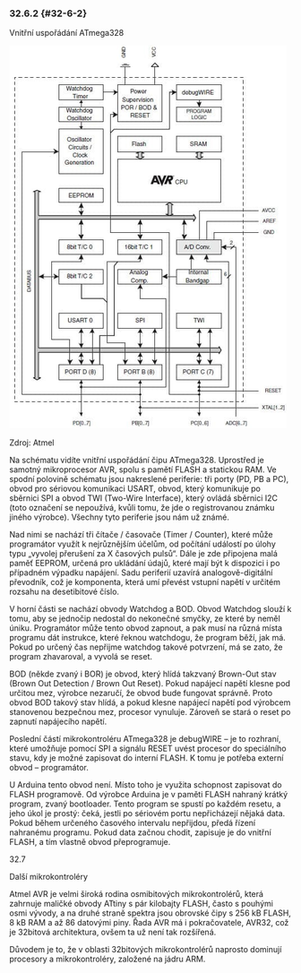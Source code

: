 ### 32.6.2 {#32-6-2}

Vnitřní uspořádání ATmega328

![363-1.jpeg](../assets/363-1.jpeg)

Zdroj: Atmel

Na schématu vidíte vnitřní uspořádání čipu ATmega328\. Uprostřed je samotný mikroprocesor AVR, spolu s pamětí FLASH a statickou RAM. Ve spodní polovině schématu jsou nakreslené periferie: tři porty (PD, PB a PC), obvod pro sériovou komunikaci USART, obvod, který komunikuje po sběrnici SPI a obvod TWI (Two-Wire Interface), který ovládá sběrnici I2C (toto označení se nepoužívá, kvůli tomu, že jde o registrovanou známku jiného výrobce). Všechny tyto periferie jsou nám už známé.

Nad nimi se nachází tři čítače / časovače (Timer / Counter), které může programátor využít k nejrůznějším účelům, od počítání událostí po úlohy typu „vyvolej přerušení za X časových pulsů“. Dále je zde připojena malá paměť EEPROM, určená pro ukládání údajů, které mají být k dispozici i po případném výpadku napájení. Sadu periferií uzavírá analogově-digitální převodník, což je komponenta, která umí převést vstupní napětí v určitém rozsahu na desetibitové číslo.

V horní části se nachází obvody Watchdog a BOD. Obvod Watchdog slouží k tomu, aby se jednočip nedostal do nekonečné smyčky, ze které by neměl úniku. Programátor může tento obvod zapnout, a pak musí na různá místa programu dát instrukce, které řeknou watchdogu, že program běží, jak má. Pokud po určený čas nepřijme watchdog takové potvrzení, má se zato, že program zhavaroval, a vyvolá se reset.

BOD (někde zvaný i BOR) je obvod, který hlídá takzvaný Brown-Out stav (Brown Out Detection / Brown Out Reset). Pokud napájecí napětí klesne pod určitou mez, výrobce nezaručí, že obvod bude fungovat správně. Proto obvod BOD takový stav hlídá, a pokud klesne napájecí napětí pod výrobcem stanovenou bezpečnou mez, procesor vynuluje. Zároveň se stará o reset po zapnutí napájecího napětí.

Poslední částí mikrokontroléru ATmega328 je debugWIRE – je to rozhraní, které umožňuje pomocí SPI a signálu RESET uvést procesor do speciálního stavu, kdy je možné zapisovat do interní FLASH. K tomu je potřeba externí obvod – programátor.

U Arduina tento obvod není. Místo toho je využita schopnost zapisovat do FLASH programově. Od výrobce Arduina je v paměti FLASH nahraný krátký program, zvaný bootloader. Tento program se spustí po každém resetu, a jeho úkol je prostý: čeká, jestli po sériovém portu nepřicházejí nějaká data. Pokud během určeného časového intervalu nepřijdou, předá řízení nahranému programu. Pokud data začnou chodit, zapisuje je do vnitřní FLASH, a tím vlastně obvod přeprogramuje.

32.7

Další mikrokontroléry

Atmel AVR je velmi široká rodina osmibitových mikrokontrolérů, která zahrnuje maličké obvody ATtiny s pár kilobajty FLASH, často s pouhými osmi vývody, a na druhé straně spektra jsou obrovské čipy s 256 kB FLASH, 8 kB RAM a až 86 datovými piny. Řada AVR má i pokračovatele, AVR32, což je 32bitová architektura, ovšem ta už není tak rozšířená.

Důvodem je to, že v oblasti 32bitových mikrokontrolérů naprosto dominují procesory a mikrokontroléry, založené na jádru ARM.